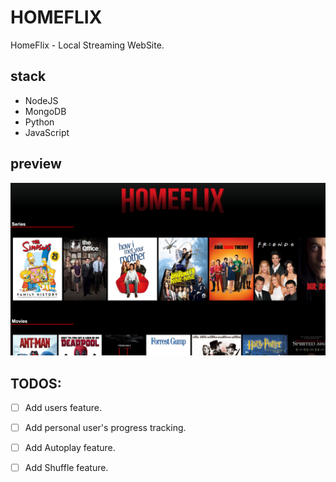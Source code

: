 # HOMEFLIX
HomeFlix - Local Streaming WebSite.

## stack
- NodeJS
- MongoDB
- Python
- JavaScript

## preview 

![image of homeflix](https://github.com/AmitNiz/homeflix/blob/master/src/public/img/homeflix.png)





## TODOS:

- [ ] Add users feature.

- [ ] Add personal user's progress tracking.

- [ ] Add Autoplay feature.

- [ ] Add Shuffle feature.
